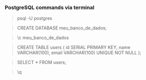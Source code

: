 ### PostgreSQL commands via terminal


<!-- This content will not appear in the rendered Markdown -->
> psql -U postgres

<!-- Criar o banco de dados -->
> CREATE DATABASE meu_banco_de_dados;

<!-- Acessar o banco de dados -->
> \c meu_banco_de_dados

<!-- Criar Tabela  -->
> CREATE TABLE users (
>  id SERIAL PRIMARY KEY,
>  name VARCHAR(100),
>  email VARCHAR(100) UNIQUE NOT NULL
> );

<!-- Acessar Tabela  -->
> SELECT * FROM users;

<!-- Sair do banco de dados -->
> \q